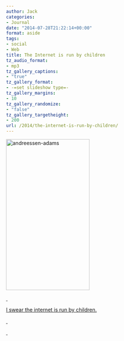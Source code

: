 ```yaml
---
author: Jack
categories:
- Journal
date: "2014-07-28T21:22:14+00:00"
format: aside
tags:
- social
- Web
title: The Internet is run by children
tz_audio_format:
- mp3
tz_gallery_captions:
- "true"
tz_gallery_format:
- -=set slideshow type=-
tz_gallery_margins:
- 10
tz_gallery_randomize:
- "false"
tz_gallery_targetheight:
- 200
url: /2014/the-internet-is-run-by-children/
---
```


<a href="https://baty.net/2014/the-internet-is-run-by-children/" rel="bookmark" title="Permalink to The Internet is run by children">

<p>
  <img class="alignnone  wp-image-1411" src="/img/2014/07/cory_foy_2014-Jul-28.png" alt="andreessen-adams" width="229" height="413" srcset="/img/2014/07/cory_foy_2014-Jul-28.png 600w, /img/2014/07/cory_foy_2014-Jul-28-167x300.png 167w, /img/2014/07/cory_foy_2014-Jul-28-569x1024.png 569w" sizes="(max-width: 229px) 100vw, 229px" />
</p>

<p>
  &nbsp;
</p>

<p>
  I swear the internet is run by children.
</p>

<p>
  &nbsp;
</p>

<p>
  &nbsp;
</p></a>